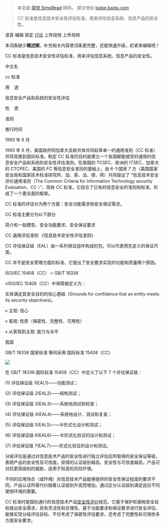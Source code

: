 > 本文由 [简悦 SimpRead](http://ksria.com/simpread/) 转码， 原文地址 [baike.baidu.com](https://baike.baidu.com/item/cc%E6%A0%87%E5%87%86/7638708?fr=aladdin)

> CC 标准是信息技术安全性评估标准，用来评估信息系统、信息产品的安全性。

语音 编辑 锁定 [讨论](https://baike.baidu.com/planet/talk?lemmaId=7638708) 上传视频 上传视频

本词条缺少**概述图**，补充相关内容使词条更完整，还能快速升级，赶紧来编辑吧！

CC 标准是信息技术安全性评估标准，用来评估信息系统、信息产品的安全性。

中文名

cc 标准

用    途

信息安全产品和系统的安全性评估

性    质

准则

推行时间

1993 年 6 月

1993 年 6 月，美国政府同加拿大及欧共体共同起草单一的通用准则（CC 标准）并将其推到国际标准。制定 CC 标准的目的是建立一个各国都能接受的通用的信息安全产品和系统的安全性评估准则。在美国的 TCSEC、欧洲的 ITSEC、加拿大的 CTCPEC、美国的 FC 等信息安全准则的基础上，由 6 个国家 7 方（美国国家安全局和国家技术标准研究所、加、英、法、德、荷）共同提出了 “信息技术安全评价通用准则（The Common Criteria for Information Technology security Evaluation，CC ）”，简称 CC 标准，它综合了已有的信息安全的准则和标准，形成了一个更全面的框架。

CC 标准的评估分为两个方面：安全功能需求和安全保证需求。

CC 标准主要分为以下部分

简介和一般模型、安全功能要求、安全保证要求

CC 通用评估准则 《信息技术安全性评估准则》

CC 评估保证级（EAL）由一系列保证组件构成的包，可以代表预先定义的保证尺度。

CC 并不是安全管理方面的标准，它提出了安全要求实现的功能和质量两个原因。

ISO/IEC 15408（CC） = GB/T 18336

vISO/IEC 15408（CC）中保障被定义为：

实体满足其安全目的的信心基础（Grounds for confidence that an entity meets its security objectives)。

v 主观: 信心

v 客观: 性质（保密性、完整性、可用性）

v 从客观到主观: 能力与水平

我国

GB/T 18336 国家标准 等同采用 国际标准 15408（CC）

 [![](https://bkimg.cdn.bcebos.com/pic/023b5bb5c9ea15ce9d197e0ab4003af33a87b23a?x-bce-process=image/resize,m_lfit,w_440,limit_1/format,f_auto)](https://baike.baidu.com/pic/cc%E6%A0%87%E5%87%86/7638708/0/023b5bb5c9ea15ce9d197e0ab4003af33a87b23a?fr=lemma&ct=single) 

在 GB/T 18336 国际标准 15408（CC）中定义了以下 7 个评估保证级：

(1) 评估保证级 1(EAL1)——功能测试；

(2) 评估保证级 2(EAL2)——结构测试；

(3) 评估保证级 3(EAL3)——系统地测试和检查；

(4) 评估保证级 4(EAL4)——系统地设计、测试和复查；

(5) 评估保证级 5(EAL5)——半形式化设计和测试；

(6) 评估保证级 6(EAL6)——半形式化验证的设计和测试；

(7) 评估保证级 7(EAL7)——形式化验证的设计和测试。

分级评估是通过对信息技术产品的安全性进行独立评估后所取得的安全保证等级，表明产品的安全性及可信度。获得的认证级别越高，安全性与可信度越高，产品可对抗更高级别的威胁，适用于较高的风险环境。

不同的应用场合（或环境）对信息技术产品能够提供的安全性保证程度的要求不同。产品认证所需代价随着认证级别升高而增加。通过区分认证级别满足适应不同使用环境的需要。

CC 标准时是国际通行的信息技术产品[安全性评价](https://baike.baidu.com/item/%E5%AE%89%E5%85%A8%E6%80%A7%E8%AF%84%E4%BB%B7/4695094)规范，它基于保护轮廓和安全目标提出安全需求，具有灵活性和合理性、基于功能要求和保证要求进行安全评估，能够实现分级评估目标、不仅考虑了保密性评估要求，还考虑了完整性和可用性多方面安全要求。